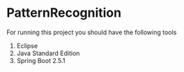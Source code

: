 # PatternRecognition

For  running this project you should have the following tools

<ol>
<li>Eclipse</li>
<li>Java Standard Edition</li>
<li>Spring Boot 2.5.1</li>
</ol>

